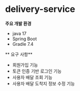 # delivery-service

**주요 개발 환경**
- java 17  
- Spring Boot 
- Gradle 7.4


** 요구 사항**
- 회원가입 기능
- 토큰 인증 기반 로그인 기능
- 사용자 배달 조회 기능
- 사용자 배달 도착지 정보 수정 기능
